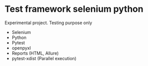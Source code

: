 # Test framework selenium python

Experimental project. Testing purpose only

- Selenium
- Python
- Pytest
- openpyxl
- Reports (HTML, Allure)
- pytest-xdist (Parallel execution)